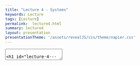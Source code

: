 ```yaml
---
title: "Lecture 4 - Systems"
keywords: Lecture
tags: [Lecture]
permalink:  lecture4.html
summary: lecture4
layout: presentation
presentationTheme: '/assets/revealJS/css/theme/napier.css' 
--- 
```

<section data-markdown data-separator="^\n---\n$" data-separator-vertical="^\n--\n$">
<textarea data-template>

# Lecture 4 - System Dynamics
### SET09121 - Games Engineering

<br><br>
Babis Koniaris
<br>


School of Computing. Edinburgh Napier University


---

# Recommended Reading

Game Design Workshop. 4th Edition. Tracy Fullerton (2019).

- Read Chapter 5 on System Dynamics.
- Digital copies are available in the library.

![GameDesignWorkshopBook](assets/images/gdw_book.jpg)

---

# What is a System?


- An example of a system is an engine. <!-- .element: class="fragment" -->
    - Real, or a software one, like what we are going to build in the module.
- An engine is a system with a particular objective.  <!-- .element: class="fragment" -->
    - That objective is to power some form of manual action.
- We can apply our formal elements when thinking about systems. <!-- .element: class="fragment" -->

 ![image](assets/images/engine.jpg)  <!-- .element width="50%"  -->

---

# Games as Systems

- When we consider games as systems, we focuse on the following elements:
    - **Objects** that interact with each other according to their **properties**, **behaviors**, **relationships**.

---

# Objects

- Objects are the basic elements of a system. Consider the objects you define in object-oriented development.
- For example: an engine, steering wheel, and wheels interact together to allow a car to operate. <!-- .element: class="fragment" -->
- The complexity of the underlying system is hidden behind an interface. For a car, this is the steering wheels and pedals. <!-- .element: class="fragment" -->
- Objects are defined by their properties, behaviors, and relationship with each other. <!-- .element: class="fragment" -->
- In games the most basic of object is usually called an Entity, Actor, or Game Object. <!-- .element: class="fragment" -->
- Almost everything in a game is an object. <!-- .element: class="fragment" -->
    - For example: players, opponents, environment. <!-- .element: class="fragment" -->

---

# What Objects Are Here? 

![image](assets/images/mario.jpg)

---

# Spelunky

- Spelunky is one of the best (?) examples of inheritance in games

- Olmec, a boss, inherits from a push block

- The ghost can be killed because of inheritance!

- More info: https://www.rockpapershotgun.com/2016/03/04/making-of-spelunky/

---

# Properties

- Properties are the attributes of the objects in a system. <!-- .element: class="fragment" -->
- From an OO point of view, properties are values stored in the object. <!-- .element: class="fragment" -->
- Some properties might change over the course of a game while others remain constant. <!-- .element: class="fragment" -->
    - In checkers, the color of a piece remain constant.
    - The position of a piece might change at every turn.
- More properties make the game more complex. <!-- .element: class="fragment" -->
    - More complex does not always mean better.
- Some common properties include: <!-- .element: class="fragment" -->
    - Position.
    - Appearance.
    - A flag (bool) to indicate whether the object is alive.

---

# What Properties are Here? 

![image](assets/images/dragon_age.jpg)

---

# Behaviours

- Behaviours are the actions that an object undertakes. <!-- .element: class="fragment" -->
- From an OO point of view, behaviours are implemented as methods of an object. <!-- .element: class="fragment" -->
- Many of the behaviours are interlinked with the state of the object. <!-- .element: class="fragment" -->
    - An engine requires fuel to be turned on.
- Adding more behaviors to a game makes it harder to predict. <!-- .element: class="fragment" -->
    - Depending on the kind of game you want to create, this might be desirable or not.

---

# Behaviours (cont.)

- We are normally thinking about what can happen during the update step. <!-- .element: class="fragment" -->
 - For example, when B is pressed the player should jump. <!-- .element: class="fragment" -->
 - Player's actions are normally based on the controls (Procedures from Formal Elements). <!-- .element: class="fragment" -->
 - Computer controlled actions are normally supplied via some form of Artificial Intelligence (System procedures, objectives, rules).  <!-- .element: class="fragment" -->
- The physical objects are normally controlled by the physics system. <!-- .element: class="fragment" -->

---

# What Behaviours are Here? 

![image](assets/images/minecraft.jpg)


---

# What Behaviours are Here? 

![image](assets/images/pacman.gif)

---

# Behaviours in PacMan.

- There are three major behaviours:
	- Chase / Scatter / Frightened <!-- .element: class="fragment" -->
- Each ghost has it's own chase behaviour <!-- .element: class="fragment" -->
	- Blinky always goes for you <!-- .element: class="fragment" -->
	- Pinky tries to get in front of you <!-- .element: class="fragment" -->
	- Inky targets a space based on Blinky and your position <!-- .element: class="fragment" -->
	- Clyde retreats when getting too close to the player. <!-- .element: class="fragment" -->
- Behaviours change based on game state. <!-- .element: class="fragment" -->

---

# More about PacMan

https://dev.to/code2bits/pac-man-patterns--ghost-movement-strategy-pattern-1k1a


<iframe width="560" height="315" src="https://www.youtube.com/embed/S4RHbnBkyh0" frameborder="0" allow="accelerometer; autoplay; encrypted-media; gyroscope; picture-in-picture" allowfullscreen></iframe>

---

# Relationships

- To turn a set of objects into a system, we need relationships between them. <!-- .element: class="fragment" -->
    - The steering wheel of a car is connected to the wheels.
    - The position of chess pieces on the board determines how pieces can interact with each other.
- Some relationships between objects can be changed by the player. <!-- .element: class="fragment" -->
    - I can move the chess pieces to a different location.
- Some relationships can be based on the current state.  <!-- .element: class="fragment" -->
    - If a character is wanted then guards will chase them on sight.

---

# What Relationships are Here? 

![image](assets/images/cities_skylines.jpg)

---

**Describe your favourite game as a system.** 

Pick one of your favourite games and described the objects, their properties and their behaviours.

Keep it abstract, but consider how you would program these.

---

# System Dynamics

- A system is more than the objects that make it up. <!-- .element: class="fragment" -->
    - Dynamic relationships cause unforeseen interactions and Conflict. <!-- .element: class="fragment" -->
    - Small changes in object properties can have a dramatic effect. <!-- .element: class="fragment" -->
- To understand a game it is necessary to observe the dynamics of the system during play. <!-- .element: class="fragment" -->

---

# De-constructing Games


---

# De-constructing Tic-Tac-Toe

- Tic-Tac-Toe (noughts and crosses) is a simple game.  <!-- .element: class="fragment" -->
 - **Objects:** the nine squares. 
 - **Properties:** symbol within the square (`O`, `X`, or empty).
 - **Behaviours:** place a symbol inside a square.
 - **Relationships:** location of squares on the board.

---

# Tic-Tac-Toe Game States 

![image](assets/images/tic-tac-toe.jpg)

---

# De-constructing Chess

- Chess is a significantly more complex and strategic game than Tic-Tac-Toe.
 - **Objects**: squares, pieces.
 - **Properties**: colour, rank, and location of the piece.
 - **Behaviours**: move a piece.
 - **Relationships**: location of pieces relative to other pieces.

---

# De-constructing Chess

- Why is chess so much more interesting than tic-tac-toe?
    - Simple but different behavior for different pieces. <!-- .element: class="fragment" -->
    - Much larger range of possibilities. <!-- .element: class="fragment" -->
    - Much more complex relationship between the pieces. <!-- .element: class="fragment" -->

---

# Example Systems

---

# Economies

- In-game economies are often simplified compared to the real-world.
- **Bartering Economy**: Exchange goods for other goods.
- **Market Economy**: Have a currency which can be used to buy any good.
- Some economies even have inflation (MMOs) as a result of how the economy is designed.

---

# Emergent Systems

- Emergent systems exhibit behavior not explicitly programmed. The behavior emerges from the rules placed on the objects. <!-- .element: class="fragment" -->
    - Birds flocking is such a behavior.
    - Very relevant to game AI.
- Nature is full of such systems. <!-- .element: class="fragment" -->
- Examples include: Game of Life, Spore, The Sims. <!-- .element: class="fragment" -->

 ![image](https://66.media.tumblr.com/303da0502e45b38484e73b174b3db9db/tumblr_nhte1rMwH01teec4eo2_500.gif)  <!-- .element width="35%"  -->
 ![image](https://media.indiedb.com/images/articles/1/182/181609/flock4.gif)  <!-- .element width="50%"  -->

---

# System Interaction

- What information is provided to the player about the system?  <!-- .element: class="fragment" -->
    - Hiding information encourages guessing, bluffing, deceiving.
- What can the player control?  <!-- .element: class="fragment" -->
    - This has a huge impact on the top-level experience of the game.
- What feedback occurs within the system?  <!-- .element: class="fragment" -->
    - Positive (reinforcing) feedback forces a system towards one extreme.
    - Negative (balancing) feedback forces a system towards equilibrium. 
- How do these considerations affect the gameplay?  <!-- .element: class="fragment" -->

---

# Tuning of Game Systems

- Make sure the system is internally complete. <!-- .element: class="fragment" -->
    - A loophole might allow a player to unintentionally skip a conflict.
    - It might not be possible to resolve a conflict.
- Make sure the game is fair and balanced. <!-- .element: class="fragment" -->
- Avoid dominant strategies (a strategy that is always the best irrespective of the game state) or overpowered items. <!-- .element: class="fragment" -->
- Make sure it is fun and challenging. <!-- .element: class="fragment" -->
    - Requires playtesting.

---

# Summary

---

# Summary
- From this lecture you should understand:
 - **Objects:** the parts that make up a system.
 - **Properties:** the values that define the objects of the system.
 - **Behaviours:** what functions does an object perform in a system.
 - **Relationships:** how do the objects interact with each other.
- You should use these principles to try and de-construct games that you are familiar with.
